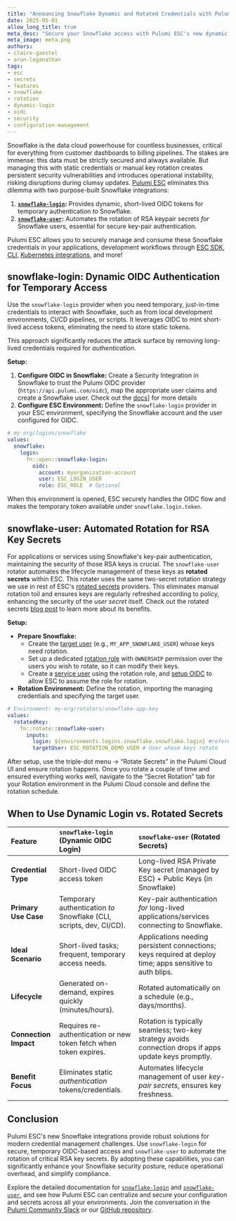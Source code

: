 ```yaml
---
title: "Announcing Snowflake Dynamic and Rotated Credentials with Pulumi ESC"
date: 2025-05-01
allow_long_title: true
meta_desc: "Secure your Snowflake access with Pulumi ESC's new dynamic OIDC login for temporary credentials and automated RSA keypair rotation for user secrets."
meta_image: meta.png
authors:
- claire-gaestel
- arun-loganathan
tags:
- esc
- secrets
- features
- snowflake
- rotation
- dynamic-login
- oidc
- security
- configuration-management
---
```


Snowflake is the data cloud powerhouse for countless businesses, critical for everything from customer dashboards to billing pipelines. The stakes are immense: this data must be strictly secured and always available. But managing this with static credentials or manual key rotation creates persistent security vulnerabilities and introduces operational instability, risking disruptions during clumsy updates. [Pulumi ESC](/product/esc) eliminates this dilemma with two purpose-built Snowflake integrations:

1. **[`snowflake-login`](/docs/esc/integrations/dynamic-login-credentials/snowflake-login/):** Provides dynamic, short-lived OIDC tokens for temporary authentication *to* Snowflake.
2. **[`snowflake-user`](/docs/esc/integrations/rotated-secrets/snowflake-user/):** Automates the rotation of RSA keypair secrets *for* Snowflake users, essential for secure key-pair authentication.

<!--more-->

Pulumi ESC allows you to securely manage and consume these Snowflake credentials in your applications, development workflows through [ESC SDK](/docs/esc/development/languages-sdks/), [CLI](/docs/esc/cli/), [Kubernetes integrations](/docs/esc/integrations/kubernetes/), and more!

## snowflake-login: Dynamic OIDC Authentication for Temporary Access

Use the `snowflake-login` provider when you need temporary, just-in-time credentials to interact with Snowflake, such as from local development environments, CI/CD pipelines, or scripts. It leverages OIDC to mint short-lived access tokens, eliminating the need to store static tokens.

This approach significantly reduces the attack surface by removing long-lived credentials required for *authentication*.

**Setup:**

1. **Configure OIDC in Snowflake:** Create a Security Integration in Snowflake to trust the Pulumi OIDC provider (`https://api.pulumi.com/oidc`), map the appropriate user claims and create a Snowflake user. Check out the [docs](/docs/esc/integrations/dynamic-login-credentials/snowflake-login/#configuring-oidc-for-snowflake)] for more details
2. **Configure ESC Environment:** Define the `snowflake-login` provider in your ESC environment, specifying the Snowflake account and the user configured for OIDC.

```yaml
# my-org/logins/snowflake
values:
  snowflake:
    login:
      fn::open::snowflake-login:
        oidc:
          account: myorganization-account
          user: ESC_LOGIN_USER
          role: ESC_ROLE  # Optional
```

When this environment is opened, ESC securely handles the OIDC flow and makes the temporary token available under `snowflake.login.token`.

## snowflake-user: Automated Rotation for RSA Key Secrets

For applications or services using Snowflake's key-pair authentication, maintaining the security of those RSA keys is crucial. The `snowflake-user` rotator automates the lifecycle management of these keys as **rotated secrets** within ESC. This rotater uses the same two-secret rotation strategy we use in rest of ESC's [rotated secrets](/docs/esc/integrations/rotated-secrets/) providers. This eliminates manual rotation toil and ensures keys are regularly refreshed according to policy, enhancing the security of the *user secret* itself. Check out the rotated secrets [blog post](/blog/esc-rotated-secrets-launch/#introducing-esc-rotated-secrets) to learn more about its benefits.

**Setup:**

* **Prepare Snowflake:**
    * Create the [target user](/docs/esc/integrations/rotated-secrets/snowflake-user/#step-1-create-the-target-user) (e.g., `MY_APP_SNOWFLAKE_USER`) whose keys need rotation.
    * Set up a dedicated [rotation role](/docs/esc/integrations/rotated-secrets/snowflake-user/#step-2-create-a-rotator-role) with `OWNERSHIP` permission over the users you wish to rotate, so it can modify their keys.
    * Create a [service user](/docs/esc/integrations/rotated-secrets/snowflake-user/#step-3-create-a-rotation-service-user) using the rotation role, and [setup OIDC](/docs/esc/integrations/rotated-secrets/snowflake-user/#step-4-set-up-oidc-for-the-rotation-service-user) to allow ESC to assume the role for rotation.
* **Rotation Environment:** Define the rotation, importing the managing credentials and specifying the target user.

```yaml
# Environment: my-org/rotators/snowflake-app-key
values:
  rotatedKey:
    fn::rotate::snowflake-user:
      inputs:
        login: ${environments.logins.snowflake.snowflake.login} #reference credentials created using `snowflake-login`
        targetUser: ESC_ROTATION_DEMO_USER # User whose keys rotate
```

After setup, use the triple-dot menu -> “Rotate Secrets” in the Pulumi Cloud UI and ensure rotation happens. Once you rotate a couple of time and ensured everything works well, navigate to the “Secret Rotation” tab for your Rotation environment in the Pulumi Cloud console and define the rotation schedule.

## When to Use Dynamic Login vs. Rotated Secrets

|**Feature**                | **`snowflake-login` (Dynamic OIDC Login)**                                        | **`snowflake-user` (Rotated Secrets)**                                                                 |
| :--------------------- | :---------------------------------------------------------------------------- | :--------------------------------------------------------------------------------------------------------- |
| **Credential Type**    | Short-lived OIDC access token                                                 | Long-lived RSA Private Key secret (managed by ESC) + Public Keys (in Snowflake)                             |
| **Primary Use Case**   | Temporary authentication *to* Snowflake (CLI, scripts, dev, CI/CD).             | Key-pair authentication *for* long-lived applications/services connecting to Snowflake.                               |
| **Ideal Scenario**     | Short-lived tasks; frequent, temporary access needs.                          | Applications needing persistent connections; keys required at deploy time; apps sensitive to auth blips. |
| **Lifecycle**          | Generated on-demand, expires quickly (minutes/hours).                         | Rotated automatically on a schedule (e.g., days/months).                                                   |
| **Connection Impact** | Requires re-authentication or new token fetch when token expires.             | Rotation is typically seamless; two-key strategy avoids connection drops if apps update keys promptly.      |
| **Benefit Focus**      | Eliminates static *authentication* tokens/credentials.                        | Automates lifecycle management of user *key-pair secrets*, ensures key freshness.                            |

## Conclusion

Pulumi ESC's new Snowflake integrations provide robust solutions for modern credential management challenges. Use `snowflake-login` for secure, temporary OIDC-based access and `snowflake-user` to automate the rotation of critical RSA key secrets. By adopting these capabilities, you can significantly enhance your Snowflake security posture, reduce operational overhead, and simplify compliance.

Explore the detailed documentation for [`snowflake-login`](/docs/esc/integrations/dynamic-login-credentials/snowflake-login/) and [`snowflake-user`](/docs/esc/integrations/rotated-secrets/snowflake-user/), and see how Pulumi ESC can centralize and secure your configuration and secrets across all your environments. Join the conversation in the [Pulumi Community Slack](https://slack.pulumi.com/) or our [GitHub repository](https://github.com/pulumi/esc).